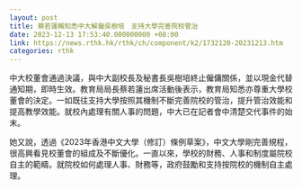 ```yaml
---
layout: post
title: 蔡若蓮稱知悉中大解僱吳樹培　支持大學完善院校管治
date: 2023-12-13 17:53:40.000000000 +08:00
link: https://news.rthk.hk/rthk/ch/component/k2/1732120-20231213.htm
categories: rthk
---
```


中大校董會通過決議，與中大副校長及秘書長吳樹培終止僱傭關係，並以現金代替通知期，即時生效。教育局局長蔡若蓮出席活動後表示，教育局知悉亦尊重大學校董會的決定。一如既往支持大學按照其機制不斷完善院校的管治，提升管治效能和提高教學效能。就校內處理有關人事的問題，中大已在記者會中清楚交代事件的始末。

她又說，透過《2023年香港中文大學（修訂）條例草案》，中文大學剛完善規程，很高興看見校董會的組成及不斷優化。一直以來，學校的財務、人事和制度屬院校自主的範疇。就院校如何處理人事、財務等，政府鼓勵和支持按院校的機制自主處理。

